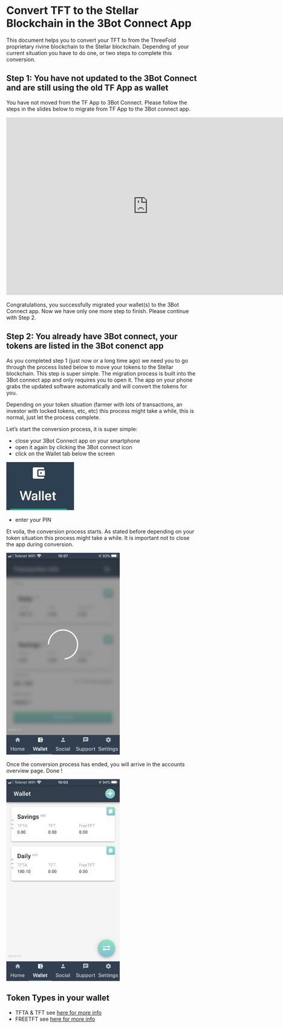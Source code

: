 # Convert TFT to the Stellar Blockchain in the 3Bot Connect App

This document helps you to convert your TFT to from the ThreeFold proprietary rivine blockchain to the Stellar blockchain.  Depending of your current situation you have to do one, or two steps to complete this conversion.

## Step 1: You have not updated to the 3Bot Connect and are still using the old TF App as wallet

You have not moved from the TF App to 3Bot Connect. Please follow the steps in the slides below to migrate from TF  App to the 3Bot connect app.

<iframe src="https://docs.google.com/presentation/d/1IwcGyf6SGOsbXWVraU1OzWUX_O5W4nHobkKxkqs1ryg/embed?start=false&loop=false&delayms=10000" frameborder="0" width="750" height="470" allowfullscreen="true" mozallowfullscreen="true" webkitallowfullscreen="true"></iframe>

Congratulations, you successfully migrated your wallet(s) to the 3Bot Connect app.  Now we have only one more step to finish.  Please continue with Step 2.

## Step 2:  You already have 3Bot connect, your tokens are listed in the 3Bot conenct app

As you completed step 1 (just now or a long time ago) we need you to go through the process listed below to move your tokens to the Stellar blockchain.  This step is super simple.  The migration process is built into the 3Bot connect app and only requires you to open it. The app on your phone grabs the updated software automatically and will convert the tokens for you. 

Depending on your token situation (farmer with lots of transactions, an investor with locked tokens, etc, etc) this process might take a while, this is normal, just let the process complete.


Let’s start the conversion process, it  is super simple: 
- close your 3Bot Connect app on your smartphone
- open it again by clicking the 3Bot connect icon
- click on the Wallet tab below the screen


![](./img/wallet_icon.jpg)

- enter your PIN 

Et voila, the conversion process starts.  As stated before depending on your token situation this process might take a while.  It is important not to close the app during conversion.


<img src="img/import_wallet_stellar_mainnet.PNG" width="300">

Once the conversion process has ended, you will arrive in the accounts overview page. Done !

<img src="img/accounts_overview_stellar_mainnet.PNG" width="300">


## Token Types in your wallet

- TFTA & TFT see [here for more info](tfta_vs_tft.md)
- FREETFT see [here for more info](freetft.md)

